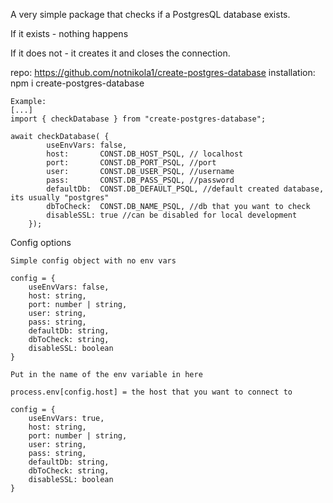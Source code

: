 A very simple package that checks if a PostgresQL database exists.

If it exists - nothing happens

If it does not - it creates it and closes the connection.

repo: https://github.com/notnikola1/create-postgres-database
installation: npm i create-postgres-database


```
Example:
[...]
import { checkDatabase } from "create-postgres-database";

await checkDatabase( {
		useEnvVars: false,
		host:       CONST.DB_HOST_PSQL, // localhost
		port:       CONST.DB_PORT_PSQL, //port
		user:       CONST.DB_USER_PSQL, //username
		pass:       CONST.DB_PASS_PSQL, //password
		defaultDb:  CONST.DB_DEFAULT_PSQL, //default created database, its usually "postgres"
		dbToCheck:  CONST.DB_NAME_PSQL, //db that you want to check
		disableSSL: true //can be disabled for local development
	});

```


Config options

````
Simple config object with no env vars

config = { 
    useEnvVars: false,
    host: string,
    port: number | string,
    user: string,
    pass: string,
    defaultDb: string,
    dbToCheck: string,
    disableSSL: boolean
}
`````

```
Put in the name of the env variable in here

process.env[config.host] = the host that you want to connect to

config = {
    useEnvVars: true,
    host: string, 
    port: number | string,
    user: string,
    pass: string,
    defaultDb: string,
    dbToCheck: string,
    disableSSL: boolean
}
```
